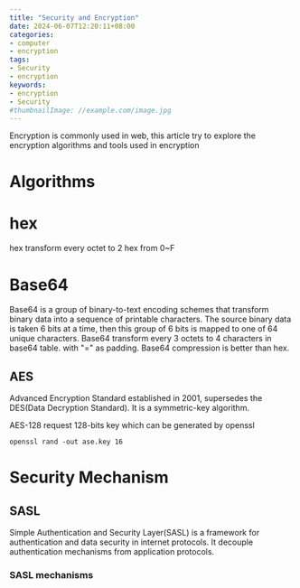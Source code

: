 ```yaml
---
title: "Security and Encryption"
date: 2024-06-07T12:20:11+08:00
categories:
- computer
- encryption
tags:
- Security
- encryption
keywords:
- encryption
- Security
#thumbnailImage: //example.com/image.jpg
---
```


Encryption is commonly used in web, this article try to explore the encryption algorithms and tools used in encryption
<!--more-->


# Algorithms

# hex

hex transform every octet to 2 hex from 0~F

# Base64 
Base64 is a group of binary-to-text encoding schemes that transform binary data into a sequence of printable characters.
The source binary data is taken 6 bits at a time, then this group of 6 bits is mapped to one of 64 unique characters.
Base64 transform every 3 octets to 4 characters in base64 table. with "=" as padding. 
Base64 compression is better than hex.


## AES
Advanced Encryption Standard  established in 2001, supersedes the DES(Data Decryption Standard). It is a symmetric-key algorithm.

AES-128 request 128-bits key which can be generated by openssl
```
openssl rand -out ase.key 16
```


# Security Mechanism 

## SASL

Simple Authentication and Security Layer(SASL) is a framework for authentication and data security in internet protocols. It decouple authentication mechanisms from application protocols.

### SASL mechanisms







